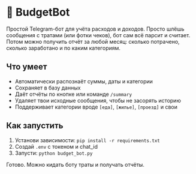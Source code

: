 # 💸 BudgetBot

Простой Telegram-бот для учёта расходов и доходов. Просто шлёшь сообщения с тратами (или фотки чеков), бот сам всё парсит и считает. Потом можно получить отчёт за любой месяц: сколько потрачено, сколько заработано и по каким категориям.

## Что умеет
- Автоматически распознаёт суммы, даты и категории
- Сохраняет в базу данных
- Даёт отчёты по кнопке или команде `/summary`
- Удаляет твои исходные сообщения, чтобы не засорять историю
- Поддерживает категории вроде `[еда]`, `[жилье]`, `[проезд]` и свои

## Как запустить
1. Установи зависимости: `pip install -r requirements.txt`
2. Создай `.env` с токеном и chat_id
3. Запусти: `python budget_bot.py`

Готово. Можно кидать боту траты и получать отчёты.
